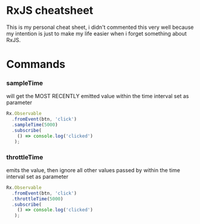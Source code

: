 # RxJS cheatsheet

This is my personal cheat sheet, i didn't commented this very well because my intention is just to make my life easier when i forget something about RxJS.


# Commands

### sampleTime
will get the MOST RECENTLY emitted value within the time interval set as parameter
```js
Rx.Observable
  .fromEvent(btn, 'click')
  .sampleTime(5000)
  .subscribe(
    () => console.log('clicked')
   );
```

### throttleTime
emits the value, then ignore all other values passed by within the time interval set as parameter
```js
Rx.Observable
  .fromEvent(btn, 'click')
  .throttleTime(5000)
  .subscribe(
    () => console.log('clicked')
   );
```